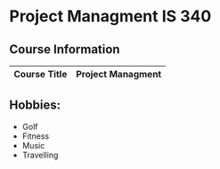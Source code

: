 # **Project Managment IS 340**

## Course Information

| Course Title | Project Managment |
|------:|---------|

## Hobbies:
* Golf
* Fitness
* Music
* Travelling
